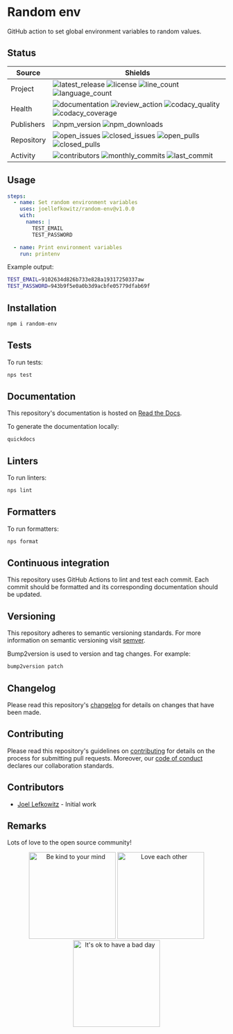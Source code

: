 # Random env

GitHub action to set global environment variables to random values.

## Status

| Source     | Shields                                                                |
| ---------- | ---------------------------------------------------------------------- |
| Project    | ![latest_release] ![license] ![line_count] ![language_count]           |
| Health     | ![documentation] ![review_action] ![codacy_quality] ![codacy_coverage] |
| Publishers | ![npm_version] ![npm_downloads]                                        |
| Repository | ![open_issues] ![closed_issues] ![open_pulls] ![closed_pulls]          |
| Activity   | ![contributors] ![monthly_commits] ![last_commit]                      |

## Usage

```yml
steps:
  - name: Set random environment variables
    uses: joellefkowitz/random-env@v1.0.0
    with:
      names: |
        TEST_EMAIL
        TEST_PASSWORD

  - name: Print environment variables
    run: printenv
```

Example output:

```sh
TEST_EMAIL=9102634d826b733e828a19317250337aw
TEST_PASSWORD=943b9f5e0a0b3d9acbfe05779dfab69f
```

## Installation

```bash
npm i random-env
```

## Tests

To run tests:

```bash
nps test
```

## Documentation

This repository's documentation is hosted on [Read the Docs](https://random-env.readthedocs.io/en/latest).

To generate the documentation locally:

```bash
quickdocs
```

## Linters

To run linters:

```bash
nps lint
```

## Formatters

To run formatters:

```bash
nps format
```

## Continuous integration

This repository uses GitHub Actions to lint and test each commit. Each commit should be formatted and its corresponding documentation should be updated.

## Versioning

This repository adheres to semantic versioning standards. For more information on semantic versioning visit [semver](https://semver.org).

Bump2version is used to version and tag changes. For example:

```bash
bump2version patch
```

## Changelog

Please read this repository's [changelog](CHANGELOG.md) for details on changes that have been made.

## Contributing

Please read this repository's guidelines on [contributing](CONTRIBUTING.md) for details on the process for submitting pull requests. Moreover, our [code of conduct](CODE_OF_CONDUCT.md) declares our collaboration standards.

## Contributors

- [Joel Lefkowitz](https://github.com/joellefkowitz) - Initial work

## Remarks

Lots of love to the open source community!

<p align='center'>
    <img width=200 height=200 src='https://media.giphy.com/media/osAcIGTSyeovPq6Xph/giphy.gif' alt='Be kind to your mind' />
    <img width=200 height=200 src='https://media.giphy.com/media/KEAAbQ5clGWJwuJuZB/giphy.gif' alt='Love each other' />
    <img width=200 height=200 src='https://media.giphy.com/media/WRWykrFkxJA6JJuTvc/giphy.gif' alt="It's ok to have a bad day" />
</p>

[latest_release]: https://img.shields.io/github/v/tag/joellefkowitz/random-env "Latest release"
[license]: https://img.shields.io/github/license/joellefkowitz/random-env "License"
[line_count]: https://img.shields.io/tokei/lines/github/joellefkowitz/random-env "Line count"
[language_count]: https://img.shields.io/github/languages/count/joellefkowitz/random-env "Language count"
[documentation]: https://img.shields.io/readthedocs/random-env "Documentation"
[review_action]: https://img.shields.io/github/actions/workflow/status/JoelLefkowitz/random-env/review.yml "Review action"
[codacy_quality]: https://img.shields.io/codacy/grade/91b70f5bf54b4f0a9bebf839321a8b8d "Codacy quality"
[codacy_coverage]: https://img.shields.io/codacy/coverage/91b70f5bf54b4f0a9bebf839321a8b8d "Codacy coverage"
[npm_version]: https://img.shields.io/npm/v/random-env "NPM Version"
[npm_downloads]: https://img.shields.io/npm/dw/random-env "NPM Downloads"
[open_issues]: https://img.shields.io/github/issues/joellefkowitz/random-env "Open issues"
[closed_issues]: https://img.shields.io/github/issues-closed/joellefkowitz/random-env "Closed issues"
[open_pulls]: https://img.shields.io/github/issues-pr/joellefkowitz/random-env "Open pull requests"
[closed_pulls]: https://img.shields.io/github/issues-pr-closed/joellefkowitz/random-env "Closed pull requests"
[contributors]: https://img.shields.io/github/contributors/joellefkowitz/random-env "Contributors"
[monthly_commits]: https://img.shields.io/github/commit-activity/m/joellefkowitz/random-env "Monthly commits"
[last_commit]: https://img.shields.io/github/last-commit/joellefkowitz/random-env "Last commit"
